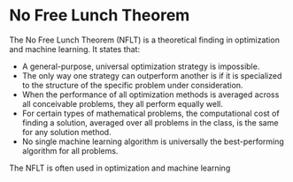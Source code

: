 # No Free Lunch Theorem

The No Free Lunch Theorem (NFLT) is a theoretical finding in optimization and machine learning. It states that: 
* A general-purpose, universal optimization strategy is impossible.
* The only way one strategy can outperform another is if it is specialized to the structure of the specific problem under consideration.
* When the performance of all optimization methods is averaged across all conceivable problems, they all perform equally well.
* For certain types of mathematical problems, the computational cost of finding a solution, averaged over all problems in the class, is the same for any solution method.
* No single machine learning algorithm is universally the best-performing algorithm for all problems.

The NFLT is often used in optimization and machine learning
